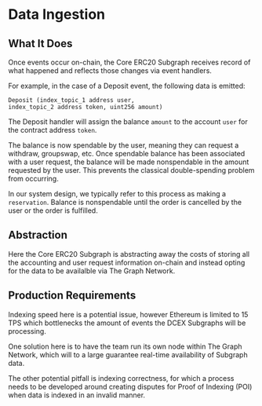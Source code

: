 # Data Ingestion

## What It Does

Once events occur on-chain, the Core ERC20 Subgraph receives record of what happened and reflects those changes via event handlers.

For example, in the case of a Deposit event, the following data is emitted:

`Deposit (index_topic_1 address user, index_topic_2 address token, uint256 amount)`

The Deposit handler will assign the balance `amount` to the account `user` for the contract address `token`.

The balance is now spendable by the user, meaning they can request a withdraw, groupswap, etc. Once spendable balance has been associated with a user request, the balance will be made nonspendable in the amount requested by the user. This prevents the classical double-spending problem from occurring. 

In our system design, we typically refer to this process as making a `reservation`. Balance is nonspendable until the order is cancelled by the user or the order is fulfilled.

## Abstraction

Here the Core ERC20 Subgraph is abstracting away the costs of storing all the accounting and user request information on-chain and instead opting for the data to be availalble via The Graph Network.

## Production Requirements

Indexing speed here is a potential issue, however Ethereum is limited to 15 TPS which bottlenecks the amount of events the DCEX Subgraphs will be processing.

One solution here is to have the team run its own node within The Graph Network, which will to a large guarantee real-time availability of Subgraph data.

The other potential pitfall is indexing correctness, for which a process needs to be developed around creating disputes for Proof of Indexing (POI) when data is indexed in an invalid manner.